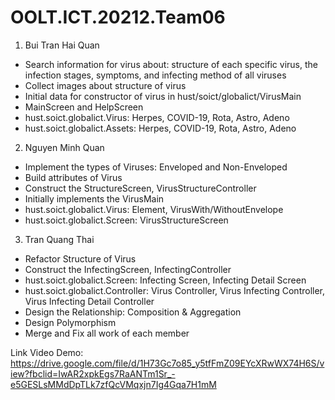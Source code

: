 # OOLT.ICT.20212.Team06
1. Bui Tran Hai Quan

-	Search information for virus about: structure of each specific virus, the infection stages, symptoms, and infecting method of all viruses
-	Collect images about structure of virus
-	Initial data for constructor of virus in hust/soict/globalict/VirusMain
-	MainScreen and HelpScreen
-	hust.soict.globalict.Virus: Herpes, COVID-19, Rota, Astro, Adeno
-	hust.soict.globalict.Assets: Herpes, COVID-19, Rota, Astro, Adeno

2. Nguyen Minh Quan

-	Implement the types of Viruses: Enveloped and Non-Enveloped
-	Build attributes of Virus
-	Construct the StructureScreen, VirusStructureController
-	Initially implements the VirusMain
-	hust.soict.globalict.Virus: Element, VirusWith/WithoutEnvelope
-	hust.soict.globalict.Screen: VirusStructureScreen

3. Tran Quang Thai

- Refactor Structure of Virus
- Construct the InfectingScreen, InfectingController
-	hust.soict.globalict.Screen: Infecting Screen, Infecting Detail Screen
-	hust.soict.globalict.Controller: Virus Controller, Virus Infecting Controller, Virus Infecting Detail Controller
-	Design the Relationship: Composition & Aggregation
- Design Polymorphism
-	Merge and Fix all work of each member

Link Video Demo: https://drive.google.com/file/d/1H73Gc7o85_y5tfFmZ09EYcXRwWX74H6S/view?fbclid=IwAR2xpkEgs7RaANTm1Sr_-e5GESLsMMdDpTLk7zfQcVMqxjn7Ig4Gqa7H1mM
